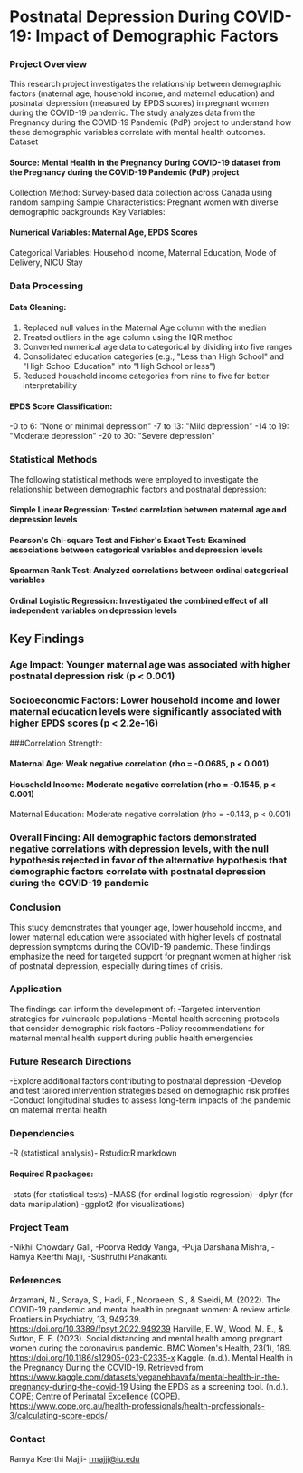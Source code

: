 # Postnatal Depression During COVID-19: Impact of Demographic Factors
### Project Overview
This research project investigates the relationship between demographic factors (maternal age, household income, and maternal education) and postnatal depression (measured by EPDS scores) in pregnant women during the COVID-19 pandemic. The study analyzes data from the Pregnancy during the COVID-19 Pandemic (PdP) project to understand how these demographic variables correlate with mental health outcomes.
Dataset

#### Source: Mental Health in the Pregnancy During COVID-19 dataset from the Pregnancy during the COVID-19 Pandemic (PdP) project
Collection Method: Survey-based data collection across Canada using random sampling
Sample Characteristics: Pregnant women with diverse demographic backgrounds
Key Variables:

#### Numerical Variables: Maternal Age, EPDS Scores
Categorical Variables: Household Income, Maternal Education, Mode of Delivery, NICU Stay



### Data Processing

#### Data Cleaning:

1. Replaced null values in the Maternal Age column with the median
2. Treated outliers in the age column using the IQR method
3. Converted numerical age data to categorical by dividing into five ranges
4. Consolidated education categories (e.g., "Less than High School" and "High School Education" into "High School or less")
5. Reduced household income categories from nine to five for better interpretability


#### EPDS Score Classification:

-0 to 6: "None or minimal depression"
-7 to 13: "Mild depression"
-14 to 19: "Moderate depression"
-20 to 30: "Severe depression"



### Statistical Methods
The following statistical methods were employed to investigate the relationship between demographic factors and postnatal depression:

#### Simple Linear Regression: Tested correlation between maternal age and depression levels
#### Pearson's Chi-square Test and Fisher's Exact Test: Examined associations between categorical variables and depression levels
#### Spearman Rank Test: Analyzed correlations between ordinal categorical variables
#### Ordinal Logistic Regression: Investigated the combined effect of all independent variables on depression levels

## Key Findings

### Age Impact: Younger maternal age was associated with higher postnatal depression risk (p < 0.001)
### Socioeconomic Factors: Lower household income and lower maternal education levels were significantly associated with higher EPDS scores (p < 2.2e-16)

###Correlation Strength:

#### Maternal Age: Weak negative correlation (rho = -0.0685, p < 0.001)
#### Household Income: Moderate negative correlation (rho = -0.1545, p < 0.001)
Maternal Education: Moderate negative correlation (rho = -0.143, p < 0.001)


### Overall Finding: All demographic factors demonstrated negative correlations with depression levels, with the null hypothesis rejected in favor of the alternative hypothesis that demographic factors correlate with postnatal depression during the COVID-19 pandemic

### Conclusion
This study demonstrates that younger age, lower household income, and lower maternal education were associated with higher levels of postnatal depression symptoms during the COVID-19 pandemic. These findings emphasize the need for targeted support for pregnant women at higher risk of postnatal depression, especially during times of crisis.

### Application
The findings can inform the development of:
-Targeted intervention strategies for vulnerable populations
-Mental health screening protocols that consider demographic risk factors
-Policy recommendations for maternal mental health support during public health emergencies

### Future Research Directions
-Explore additional factors contributing to postnatal depression
-Develop and test tailored intervention strategies based on demographic risk profiles
-Conduct longitudinal studies to assess long-term impacts of the pandemic on maternal mental health

### Dependencies
-R (statistical analysis)- Rstudio:R markdown
#### Required R packages:
-stats (for statistical tests)
-MASS (for ordinal logistic regression)
-dplyr (for data manipulation)
-ggplot2 (for visualizations)



### Project Team

-Nikhil Chowdary Gali, 
-Poorva Reddy Vanga, 
-Puja Darshana Mishra, 
-Ramya Keerthi Majji, 
-Sushruthi Panakanti.


### References

Arzamani, N., Soraya, S., Hadi, F., Nooraeen, S., & Saeidi, M. (2022). The COVID-19 pandemic and mental health in pregnant women: A review article. Frontiers in Psychiatry, 13, 949239. https://doi.org/10.3389/fpsyt.2022.949239
Harville, E. W., Wood, M. E., & Sutton, E. F. (2023). Social distancing and mental health among pregnant women during the coronavirus pandemic. BMC Women's Health, 23(1), 189. https://doi.org/10.1186/s12905-023-02335-x
Kaggle. (n.d.). Mental Health in the Pregnancy During the COVID-19. Retrieved from https://www.kaggle.com/datasets/yeganehbavafa/mental-health-in-the-pregnancy-during-the-covid-19
Using the EPDS as a screening tool. (n.d.). COPE; Centre of Perinatal Excellence (COPE). https://www.cope.org.au/health-professionals/health-professionals-3/calculating-score-epds/

### Contact
Ramya Keerthi Majji- rmajji@iu.edu
